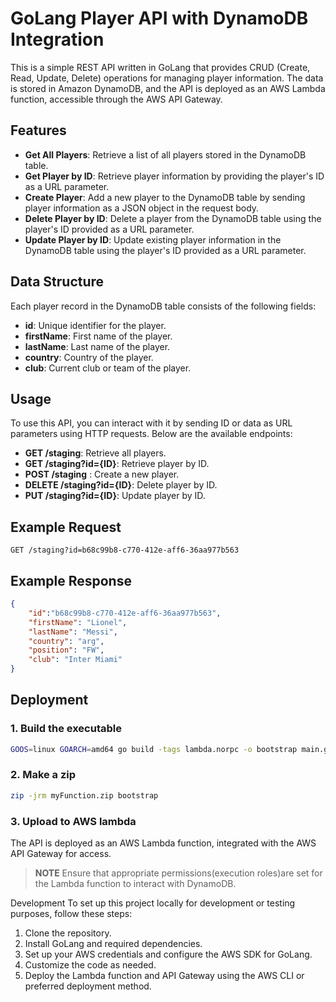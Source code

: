 # GoLang Player API with DynamoDB Integration

This is a simple REST API written in GoLang that provides CRUD (Create, Read, Update, Delete) operations for managing player information. The data is stored in Amazon DynamoDB, and the API is deployed as an AWS Lambda function, accessible through the AWS API Gateway.

## Features

- **Get All Players**: Retrieve a list of all players stored in the DynamoDB table.
- **Get Player by ID**: Retrieve player information by providing the player's ID as a URL parameter.
- **Create Player**: Add a new player to the DynamoDB table by sending player information as a JSON object in the request body.
- **Delete Player by ID**: Delete a player from the DynamoDB table using the player's ID provided as a URL parameter.
- **Update Player by ID**: Update existing player information in the DynamoDB table using the player's ID provided as a URL parameter.

## Data Structure

Each player record in the DynamoDB table consists of the following fields:

- **id**: Unique identifier for the player.
- **firstName**: First name of the player.
- **lastName**: Last name of the player.
- **country**: Country of the player.
- **club**: Current club or team of the player.

## Usage
To use this API, you can interact with it by sending ID or data as URL parameters using HTTP requests. Below are the available endpoints:

- **GET /staging**: Retrieve all players.
- **GET /staging?id={ID}**: Retrieve player by ID.
- **POST /staging** : Create a new player.
- **DELETE /staging?id={ID}**: Delete player by ID.
- **PUT /staging?id={ID}**: Update player by ID.
## Example Request

```
GET /staging?id=b68c99b8-c770-412e-aff6-36aa977b563
```
## Example Response
```json
{
    "id":"b68c99b8-c770-412e-aff6-36aa977b563",
    "firstName": "Lionel",
    "lastName": "Messi",
    "country": "arg",
    "position": "FW",
    "club": "Inter Miami"
}
```
## Deployment
### 1. Build the executable
```bash
GOOS=linux GOARCH=amd64 go build -tags lambda.norpc -o bootstrap main.go
```
### 2. Make a zip
```bash
zip -jrm myFunction.zip bootstrap
```
### 3. Upload to AWS lambda
The API is deployed as an AWS Lambda function, integrated with the AWS API Gateway for access. 
> **NOTE**
> Ensure that appropriate permissions(execution roles)are set for the Lambda function to interact with DynamoDB.

Development
To set up this project locally for development or testing purposes, follow these steps:

1. Clone the repository.
2. Install GoLang and required dependencies.
3. Set up your AWS credentials and configure the AWS SDK for GoLang.
4. Customize the code as needed.
5. Deploy the Lambda function and API Gateway using the AWS CLI or preferred deployment method.
